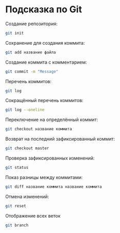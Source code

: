 # Подсказка по Git

Создание репозитория:
```sh
git init
```

Сохранение для создания коммита:
```sh
git add название файла
```

Создание коммита с комментарием:
```sh
git commit -m "Message"
```

Перечень коммитов:
```sh
git log
```

Сокращённый перечень коммитов:
```sh
git log --oneline
```

Переключение на определённый коммит:
```sh
git checkout название коммита
```

Возврат на последний зафиксированный коммит:
```sh
git checkout master
```

Проверка зафиксированных изменений:
```sh
git status
```

Показ разницы между коммитами:
```sh
git diff название коммита название коммита
```

Отмена изменений:
```sh
git reset
```

Отображение всех веток
```sh
git branch
```
